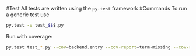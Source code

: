 #Test
All tests are written using the `py.test` framework
#Commands
To run a generic test use
```bash
py.test -v test_$$$.py
```

Run with coverage:
```bash
py.test test_*.py --cov=backend.entry --cov-report=term-missing --cov-report=html
```


